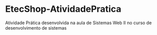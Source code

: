 # EtecShop-AtividadePratica
Atividade Prática desenvolvida na aula de Sistemas Web II no curso de desenvolvimento de sistemas
